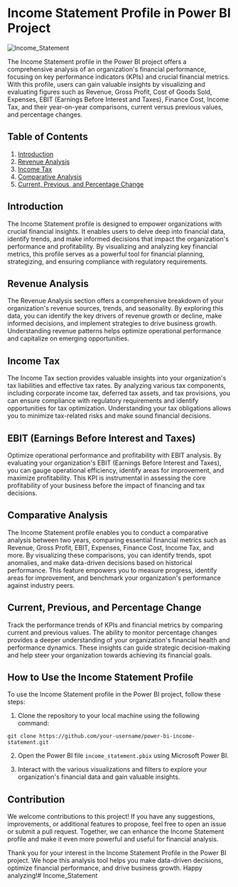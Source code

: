 # Income Statement Profile in Power BI Project

![Income_Statement](power_bi_logo.png)

The Income Statement profile in the Power BI project offers a comprehensive analysis of an organization's financial performance, focusing on key performance indicators (KPIs) and crucial financial metrics. With this profile, users can gain valuable insights by visualizing and evaluating figures such as Revenue, Gross Profit, Cost of Goods Sold, Expenses, EBIT (Earnings Before Interest and Taxes), Finance Cost, Income Tax, and their year-on-year comparisons, current versus previous values, and percentage changes.

## Table of Contents

1. [Introduction](#introduction)
2. [Revenue Analysis](#revenue-analysis)
3. [Income Tax](#income-tax)
5. [Comparative Analysis](#comparative-analysis)
6. [Current, Previous, and Percentage Change](#current-previous-and-percentage-change)

## Introduction

The Income Statement profile is designed to empower organizations with crucial financial insights. It enables users to delve deep into financial data, identify trends, and make informed decisions that impact the organization's performance and profitability. By visualizing and analyzing key financial metrics, this profile serves as a powerful tool for financial planning, strategizing, and ensuring compliance with regulatory requirements.

## Revenue Analysis

The Revenue Analysis section offers a comprehensive breakdown of your organization's revenue sources, trends, and seasonality. By exploring this data, you can identify the key drivers of revenue growth or decline, make informed decisions, and implement strategies to drive business growth. Understanding revenue patterns helps optimize operational performance and capitalize on emerging opportunities.

## Income Tax

The Income Tax section provides valuable insights into your organization's tax liabilities and effective tax rates. By analyzing various tax components, including corporate income tax, deferred tax assets, and tax provisions, you can ensure compliance with regulatory requirements and identify opportunities for tax optimization. Understanding your tax obligations allows you to minimize tax-related risks and make sound financial decisions.

## EBIT (Earnings Before Interest and Taxes)

Optimize operational performance and profitability with EBIT analysis. By evaluating your organization's EBIT (Earnings Before Interest and Taxes), you can gauge operational efficiency, identify areas for improvement, and maximize profitability. This KPI is instrumental in assessing the core profitability of your business before the impact of financing and tax decisions.

## Comparative Analysis

The Income Statement profile enables you to conduct a comparative analysis between two years, comparing essential financial metrics such as Revenue, Gross Profit, EBIT, Expenses, Finance Cost, Income Tax, and more. By visualizing these comparisons, you can identify trends, spot anomalies, and make data-driven decisions based on historical performance. This feature empowers you to measure progress, identify areas for improvement, and benchmark your organization's performance against industry peers.

## Current, Previous, and Percentage Change

Track the performance trends of KPIs and financial metrics by comparing current and previous values. The ability to monitor percentage changes provides a deeper understanding of your organization's financial health and performance dynamics. These insights can guide strategic decision-making and help steer your organization towards achieving its financial goals.

## How to Use the Income Statement Profile

To use the Income Statement profile in the Power BI project, follow these steps:

1. Clone the repository to your local machine using the following command:
```
git clone https://github.com/your-username/power-bi-income-statement.git
```

2. Open the Power BI file `income_statement.pbix` using Microsoft Power BI.

3. Interact with the various visualizations and filters to explore your organization's financial data and gain valuable insights.

## Contribution

We welcome contributions to this project! If you have any suggestions, improvements, or additional features to propose, feel free to open an issue or submit a pull request. Together, we can enhance the Income Statement profile and make it even more powerful and useful for financial analysis.

Thank you for your interest in the Income Statement Profile in the Power BI project. We hope this analysis tool helps you make data-driven decisions, optimize financial performance, and drive business growth. Happy analyzing!# Income_Statement
